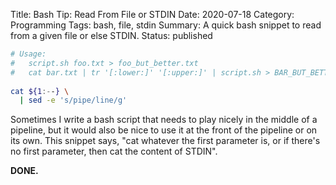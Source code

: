 Title: Bash Tip: Read From File or STDIN
Date: 2020-07-18
Category: Programming
Tags: bash, file, stdin
Summary: A quick bash snippet to read from a given file or else STDIN.
Status: published

```bash
# Usage:
#   script.sh foo.txt > foo_but_better.txt
#   cat bar.txt | tr '[:lower:]' '[:upper:]' | script.sh > BAR_BUT_BETTER.txt
  
cat ${1:--} \
  | sed -e 's/pipe/line/g'
```

Sometimes I write a bash script that needs to play nicely in the middle of a pipeline, but it would also be nice to use it at the front of the pipeline or on its own. This snippet says, "cat whatever the first parameter is, or if there's no first parameter, then cat the content of STDIN".

**DONE.**
